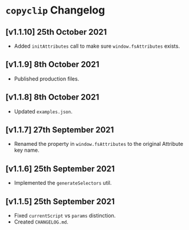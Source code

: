 # `copyclip` Changelog

## [v1.1.10] 25th October 2021

- Added `initAttributes` call to make sure `window.fsAttributes` exists.

## [v1.1.9] 8th October 2021

- Published production files.

## [v1.1.8] 8th October 2021

- Updated `examples.json`.

## [v1.1.7] 27th September 2021

- Renamed the property in `window.fsAttributes` to the original Attribute key name.

## [v1.1.6] 25th September 2021

- Implemented the `generateSelectors` util.

## [v1.1.5] 25th September 2021

- Fixed `currentScript` vs `params` distinction.
- Created `CHANGELOG.md`.
